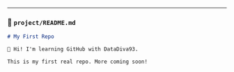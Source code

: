 
---

### 📂 `project/README.md`

```markdown
# My First Repo

👋 Hi! I'm learning GitHub with DataDiva93.

This is my first real repo. More coming soon!


